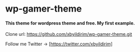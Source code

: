 # wp-gamer-theme

#### This theme for wordpress theme and free. My first example.

Clone url: https://github.com/xbyildirim/wp-gamer-theme.git


Follow me Twitter -> [https://twitter.com/xbyildirim]
